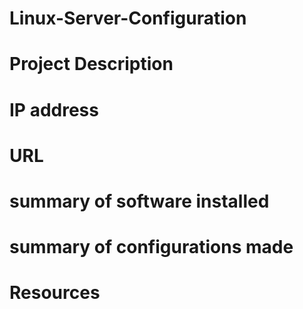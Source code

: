 # Linux-Server-Configuration
# Project Description

# IP address

# URL

# summary of software installed

# summary of configurations made

# Resources
